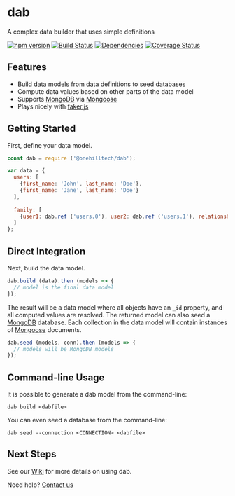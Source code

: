 dab
=====

A complex data builder that uses simple definitions

[![npm version](https://img.shields.io/npm/v/@onehilltech/dab.svg)](https://www.npmjs.com/package/@onehilltech/dab)
[![Build Status](https://travis-ci.org/onehilltech/dab.svg?branch=master)](https://travis-ci.org/onehilltech/dab)
[![Dependencies](https://david-dm.org/onehilltech/dab.svg)](https://david-dm.org/onehilltech/dab)
[![Coverage Status](https://coveralls.io/repos/github/onehilltech/dab/badge.svg?branch=master)](https://coveralls.io/github/onehilltech/dab?branch=master)

Features
--------

* Build data models from data definitions to seed databases
* Compute data values based on other parts of the data model
* Supports [MongoDB](https://www.mongodb.com/) via [Mongoose](http://mongoosejs.com/) 
* Plays nicely with [faker.js](https://github.com/Marak/faker.js)

Getting Started
----------------

First, define your data model.

```javascript
const dab = require ('@onehilltech/dab');

var data = {
  users: [
    {first_name: 'John', last_name: 'Doe'},
    {first_name: 'Jane', last_name: 'Doe'}
  ],
  
  family: [
    {user1: dab.ref ('users.0'), user2: dab.ref ('users.1'), relationship: 'spouse'}
  ]
};
```

Direct Integration
---------------------

Next, build the data model.

```javascript
dab.build (data).then (models => {
  // model is the final data model  
});
```

The result will be a data model where all objects have an ```_id``` property, 
and all computed values are resolved. The returned model can also seed a 
[MongoDB](https://www.mongodb.com/) database. Each collection in the data model 
will contain instances of [Mongoose](http://mongoosejs.com/) documents.

```javascript
dab.seed (models, conn).then (models => {
  // models will be MongoDB models
});
```

Command-line Usage
---------------------

It is possible to generate a dab model from the command-line:

    dab build <dabfile>
    
You can even seed a database from the command-line:

    dab seed --connection <CONNECTION> <dabfile>

Next Steps
-----------------
    
See our [Wiki](https://github.com/onehilltech/dab/wiki) for more details 
on using dab.

Need help? [Contact us](mailto:contact@onehilltech.com)
